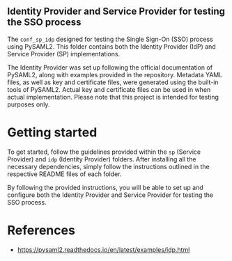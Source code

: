 ## Identity Provider and Service Provider for testing the SSO process

The `conf_sp_idp` designed for testing the Single Sign-On (SSO) process using PySAML2. This folder contains both the Identity Provider (IdP) and Service Provider (SP) implementations.

The Identity Provider was set up following the official documentation of PySAML2, along with examples provided in the repository. Metadata YAML files, as well as key and certificate files, were generated using the built-in tools of PySAML2. Actual key and certificate files can be used in when actual implementation. Please note that this project is intended for testing purposes only.

# Getting started

To get started, follow the guidelines provided within the `sp` (Service Provider) and `idp` (Identity Provider) folders. After installing all the necessary dependencies, simply follow the instructions outlined in the respective README files of each folder.

By following the provided instructions, you will be able to set up and configure both the Identity Provider and Service Provider for testing the SSO process.

# References

* https://pysaml2.readthedocs.io/en/latest/examples/idp.html
